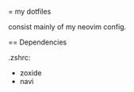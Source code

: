 = my dotfiles

consist mainly of my neovim config.

== Dependencies


.zshrc: 


- zoxide
- navi



